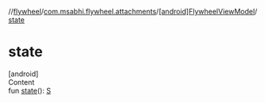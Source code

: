 //[flywheel](../../../index.md)/[com.msabhi.flywheel.attachments](../index.md)/[[android]FlywheelViewModel](index.md)/[state](state.md)



# state  
[android]  
Content  
fun [state](state.md)(): [S](index.md)  



